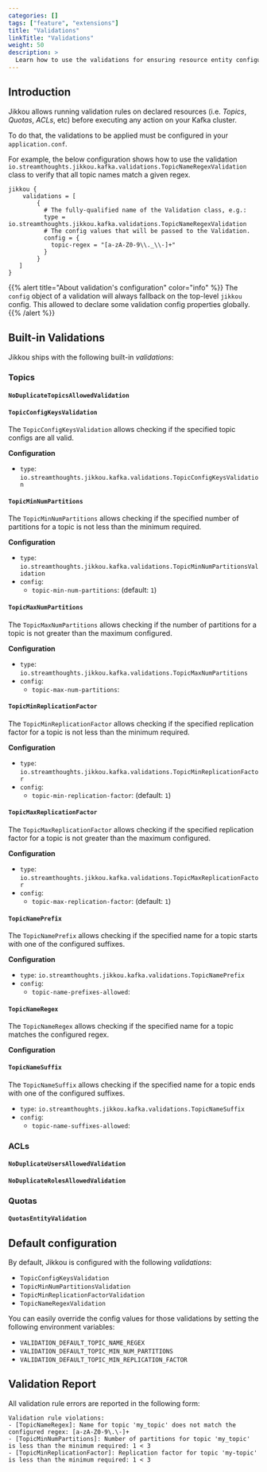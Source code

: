 ```yaml
---
categories: []
tags: ["feature", "extensions"] 
title: "Validations"
linkTitle: "Validations"
weight: 50
description: >
  Learn how to use the validations for ensuring resource entity configurations meets your requirements before being created and/or updated.
---
```


## Introduction

Jikkou allows running validation rules on declared resources (i.e. _Topics_, _Quotas_, _ACLs_, etc) before executing any action on your Kafka cluster.

To do that, the validations to be applied must be configured in your `application.conf`.

For example, the below configuration shows how to use the validation `io.streamthoughts.jikkou.kafka.validations.TopicNameRegexValidation` class 
to verify that all topic names match a given regex.

```hocon
jikkou {
    validations = [
        {
          # The fully-qualified name of the Validation class, e.g.:
          type = io.streamthoughts.jikkou.kafka.validations.TopicNameRegexValidation
          # The config values that will be passed to the Validation.
          config = {
            topic-regex = "[a-zA-Z0-9\\._\\-]+"
          }
        }
   ]
}
```

{{% alert title="About validation's configuration" color="info" %}}
The `config` object of a validation will always fallback on the top-level `jikkou` config. This allowed to declare some validation config properties globally.
{{% /alert %}}

## Built-in Validations

Jikkou ships with the following built-in _validations_:

### Topics

#### `NoDuplicateTopicsAllowedValidation`

#### `TopicConfigKeysValidation`

The `TopicConfigKeysValidation` allows checking if the specified topic configs are all valid.

**Configuration**

* `type`: `io.streamthoughts.jikkou.kafka.validations.TopicConfigKeysValidation`

#### `TopicMinNumPartitions`

The `TopicMinNumPartitions` allows checking if the specified number of partitions for a topic is not less than the minimum required.

**Configuration**

* `type`: `io.streamthoughts.jikkou.kafka.validations.TopicMinNumPartitionsValidation`
* `config`:
  *  `topic-min-num-partitions`: (default: `1`)

#### `TopicMaxNumPartitions`

The `TopicMaxNumPartitions` allows checking if the number of partitions for a topic is not greater than the maximum configured.

**Configuration**

* `type`: `io.streamthoughts.jikkou.kafka.validations.TopicMaxNumPartitions`
* `config`:
  *  `topic-max-num-partitions`:

#### `TopicMinReplicationFactor`

The `TopicMinReplicationFactor` allows checking if the specified replication factor for a topic is not less than the minimum required.

**Configuration**

* `type`: `io.streamthoughts.jikkou.kafka.validations.TopicMinReplicationFactor`
* `config`:
  * `topic-min-replication-factor`: (default: `1`)

#### `TopicMaxReplicationFactor`

The `TopicMaxReplicationFactor` allows checking if the specified replication factor for a topic is not greater than the maximum configured.

**Configuration**

* `type`: `io.streamthoughts.jikkou.kafka.validations.TopicMaxReplicationFactor`
* `config`:
  * `topic-max-replication-factor`: (default: `1`)

#### `TopicNamePrefix`

The `TopicNamePrefix` allows checking if the specified name for a topic starts with one of the configured suffixes.

**Configuration**

* `type`: `io.streamthoughts.jikkou.kafka.validations.TopicNamePrefix`
* `config`:
  * `topic-name-prefixes-allowed`: 

#### `TopicNameRegex`

The `TopicNameRegex` allows checking if the specified name for a topic matches the configured regex.

**Configuration**

#### `TopicNameSuffix`

The `TopicNameSuffix` allows checking  if the specified name for a topic ends with one of the configured suffixes.


* `type`: `io.streamthoughts.jikkou.kafka.validations.TopicNameSuffix`
* `config`:
  * `topic-name-suffixes-allowed`:

### ACLs

#### `NoDuplicateUsersAllowedValidation`
#### `NoDuplicateRolesAllowedValidation`

### Quotas

#### `QuotasEntityValidation`

## Default configuration

By default, Jikkou is configured with the following _validations_:

* `TopicConfigKeysValidation`
* `TopicMinNumPartitionsValidation`
* `TopicMinReplicationFactorValidation`
* `TopicNameRegexValidation`

You can easily override the config values for those validations by setting the following environment variables:

* `VALIDATION_DEFAULT_TOPIC_NAME_REGEX`
* `VALIDATION_DEFAULT_TOPIC_MIN_NUM_PARTITIONS`
* `VALIDATION_DEFAULT_TOPIC_MIN_REPLICATION_FACTOR`

## Validation Report

All validation rule errors are reported in the following form:

```text
Validation rule violations:
- [TopicNameRegex]: Name for topic 'my_topic' does not match the configured regex: [a-zA-Z0-9\.\-]+
- [TopicMinNumPartitions]: Number of partitions for topic 'my_topic' is less than the minimum required: 1 < 3
- [TopicMinReplicationFactor]: Replication factor for topic 'my-topic' is less than the minimum required: 1 < 3
```